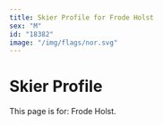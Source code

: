 ```yaml
---
title: Skier Profile for Frode Holst
sex: "M"
id: "18382"
image: "/img/flags/nor.svg" 
---
```


# Skier Profile

This page is for: Frode Holst.
    